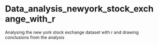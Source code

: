 # Data_analysis_newyork_stock_exchange_with_r
Analysing the new york stock exchange dataset with r and drawing conclusions from the analysis
